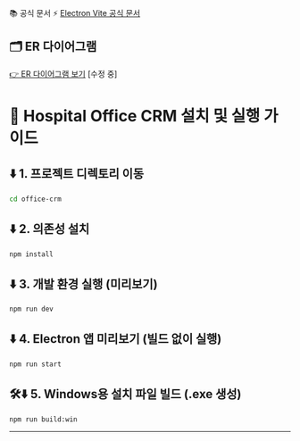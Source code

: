 📚 공식 문서
⚡ [Electron Vite 공식 문서](https://electron-vite.org)


## 🗂 ER 다이어그램
[👉 ER 다이어그램 보기](https://dbdiagram.io/d/686b97eff413ba35089a79d1) [수정 중]

# 🏥 Hospital Office CRM 설치 및 실행 가이드

## ⬇️ 1. 프로젝트 디렉토리 이동
```bash
cd office-crm
```

## ⬇️ 2. 의존성 설치
```bash
npm install
```

## ⬇️ 3. 개발 환경 실행 (미리보기)
```bash
npm run dev
```

## ⬇️ 4. Electron 앱 미리보기 (빌드 없이 실행)
```bash
npm run start
```

## 🛠⬇ 5. Windows용 설치 파일 빌드 (.exe 생성)
```bash
npm run build:win
```

---
